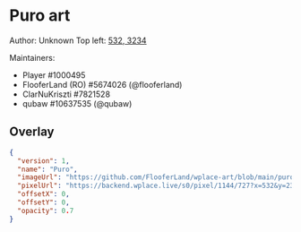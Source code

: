 # Puro art

Author: Unknown
Top left: [532, 3234](https://wplace.live/?lat=46.16650172790631&lng=21.18735318427732&zoom=16.155257546899563)

Maintainers:
- Player #1000495
- FlooferLand (RO) #5674026 (@flooferland)
- ClarNuKriszti #7821528
- qubaw #10637535 (@qubaw)

## Overlay
```json
{
  "version": 1,
  "name": "Puro",
  "imageUrl": "https://github.com/FlooferLand/wplace-art/blob/main/puro/wplace_puro.png?raw=true",
  "pixelUrl": "https://backend.wplace.live/s0/pixel/1144/727?x=532&y=234",
  "offsetX": 0,
  "offsetY": 0,
  "opacity": 0.7
}
```
